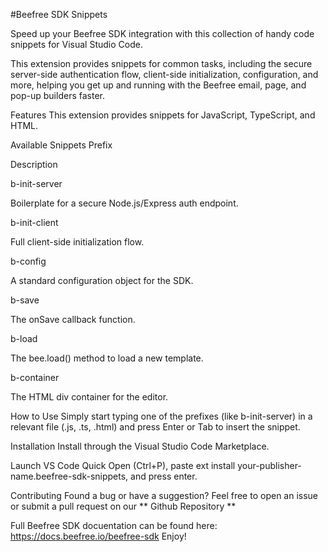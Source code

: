 #Beefree SDK Snippets

Speed up your Beefree SDK integration with this collection of handy code snippets for Visual Studio Code.

This extension provides snippets for common tasks, including the secure server-side authentication flow, client-side initialization, configuration, and more, helping you get up and running with the Beefree email, page, and pop-up builders faster.

Features
This extension provides snippets for JavaScript, TypeScript, and HTML.

Available Snippets
Prefix

Description

b-init-server

Boilerplate for a secure Node.js/Express auth endpoint.

b-init-client

Full client-side initialization flow.

b-config

A standard configuration object for the SDK.

b-save

The onSave callback function.

b-load

The bee.load() method to load a new template.

b-container

The HTML div container for the editor.

How to Use
Simply start typing one of the prefixes (like b-init-server) in a relevant file (.js, .ts, .html) and press Enter or Tab to insert the snippet.

Installation
Install through the Visual Studio Code Marketplace.

Launch VS Code Quick Open (Ctrl+P), paste ext install your-publisher-name.beefree-sdk-snippets, and press enter.

Contributing
Found a bug or have a suggestion? Feel free to open an issue or submit a pull request on our ** Github Repository **

Full Beefree SDK docuentation can be found here: https://docs.beefree.io/beefree-sdk
Enjoy!
